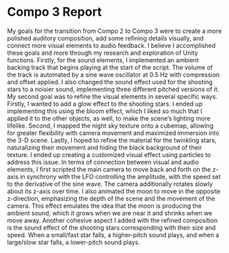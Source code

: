 # Compo 3 Report
 
   My goals for the transition from Compo 2 to Compo 3 were to create a more polished auditory composition, add some refining details visually, and connect more visual elements to audio feedback. I believe I accomplished these goals and more through my research and exploration of Unity functions. 
   Firstly, for the sound elements, I implemented an ambient backing track that begins playing at the start of the script. The volume of the track is automated by a sine wave oscillator at 0.5 Hz with compression and offset applied. I also changed the sound effect used for the shooting stars to a noisier sound, implementing three different pitched versions of it.
   My second goal was to refine the visual elements in several specific ways. Firstly, I wanted to add a glow effect to the shooting stars. I ended up implementing this using the bloom effect, which I liked so much that I applied it to the other objects, as well, to make the scene’s lighting more lifelike. Second, I mapped the night sky texture onto a cubemap, allowing for greater flexibility with camera movement and maximized immersion into the 3-D scene. Lastly, I hoped to refine the material for the twinkling stars, naturalizing their movement and hiding the black background of their texture. I ended up creating a customized visual effect using particles to address this issue.
   In terms of connection between visual and audio elements, I first scripted the main camera to move back and forth on the z-axis in synchrony with the LFO controlling the amplitude, with the speed set to the derivative of the sine wave. The camera additionally rotates slowly about its z-axis over time. I also animated the moon to move in the opposite z-direction, emphasizing the depth of the scene and the movement of the camera. This effect emulates the idea that the moon is producing the ambient sound, which it grows when we are near it and shrinks when we move away. Another cohesive aspect I added with the refined composition is the sound effect of the shooting stars corresponding with their size and speed. When a small/fast star falls, a higher-pitch sound plays, and when a large/slow star falls, a lower-pitch sound plays. 
